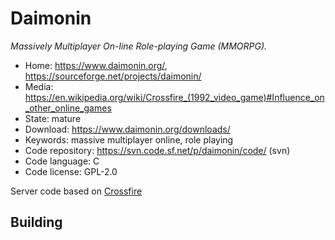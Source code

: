 # Daimonin

_Massively Multiplayer On-line Role-playing Game (MMORPG)._

- Home: https://www.daimonin.org/, https://sourceforge.net/projects/daimonin/
- Media: <https://en.wikipedia.org/wiki/Crossfire_(1992_video_game)#Influence_on_other_online_games>
- State: mature
- Download: https://www.daimonin.org/downloads/
- Keywords: massive multiplayer online, role playing
- Code repository: https://svn.code.sf.net/p/daimonin/code/ (svn)
- Code language: C
- Code license: GPL-2.0

Server code based on [Crossfire](crossfire.md)

## Building

